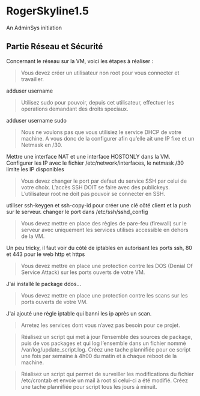 # RogerSkyline1.5
An AdminSys initiation

## Partie Réseau et Sécurité
Concernant le réseau sur la VM, voici les étapes à réaliser :

> Vous devez créer un utilisateur non root pour vous connecter et travailler.

adduser username

> Utilisez sudo pour pouvoir, depuis cet utilisateur, effectuer les operations demandant des droits speciaux.

adduser username sudo

> Nous ne voulons pas que vous utilisiez le service DHCP de votre machine. A vous donc de la configurer afin qu’elle ait une IP fixe et un Netmask en /30.

Mettre une interface NAT et une interface HOSTONLY dans la VM. Configurer les IP avec le fichier /etc/network/interfaces, le netmask /30 limite les IP disponibles

> Vous devez changer le port par defaut du service SSH par celui de votre choix. L’accès SSH DOIT se faire avec des publickeys. L’utilisateur root ne doit pas pouvoir se connecter en SSH.

utiliser ssh-keygen et ssh-copy-id pour créer une clé côté client et la push sur le serveur. changer le port dans /etc/ssh/sshd_config

> Vous devez mettre en place des règles de pare-feu (firewall) sur le serveur avec uniquement les services utilisés accessible en dehors de la VM.

Un peu tricky, il faut voir du côté de iptables en autorisant les ports ssh, 80 et 443 pour le web http et https

> Vous devez mettre en place une protection contre les DOS (Denial Of Service Attack) sur les ports ouverts de votre VM.

J'ai installé le package ddos...

> Vous devez mettre en place une protection contre les scans sur les ports ouverts de votre VM.

J'ai ajouté une règle iptable qui banni les ip après un scan.

> Arretez les services dont vous n’avez pas besoin pour ce projet.

> Réalisez un script qui met à jour l’ensemble des sources de package, puis de vos packages et qui log l’ensemble dans un fichier nommé /var/log/update_script.log. Créez une tache plannifiée pour ce script une fois par semaine à 4h00 du matin et à chaque reboot de la machine.

> Réalisez un script qui permet de surveiller les modifications du fichier /etc/crontab et envoie un mail à root si celui-ci a été modifié. Créez une tache plannifiée pour script tous les jours à minuit.
